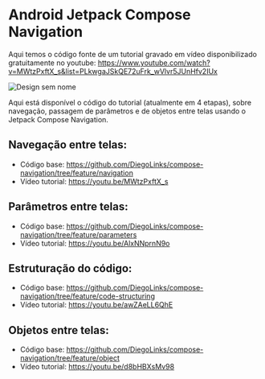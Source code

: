 # Android Jetpack Compose Navigation

Aqui temos o código fonte de um tutorial gravado em vídeo disponibilizado gratuitamente no youtube: https://www.youtube.com/watch?v=MWtzPxftX_s&list=PLkwgaJSkQE72uFrk_wVlvr5JUnHfv2IUx

![Design sem nome](https://github.com/DiegoLinks/compose-navigation/assets/36086232/b309da68-74fd-4465-8853-0a78cd6ed418)

Aqui está disponível o código do tutorial (atualmente em 4 etapas), sobre navegação, passagem de parâmetros e de objetos entre telas usando o Jetpack Compose Navigation.

## Navegação entre telas:
- Código base: https://github.com/DiegoLinks/compose-navigation/tree/feature/navigation
- Vídeo tutorial: https://youtu.be/MWtzPxftX_s

## Parâmetros entre telas:
- Código base: https://github.com/DiegoLinks/compose-navigation/tree/feature/parameters
- Vídeo tutorial: https://youtu.be/AlxNNprnN9o

## Estruturação do código:
- Código base: https://github.com/DiegoLinks/compose-navigation/tree/feature/code-structuring
- Vídeo tutorial: https://youtu.be/awZAeLL6QhE

## Objetos entre telas:
- Código base: https://github.com/DiegoLinks/compose-navigation/tree/feature/object
- Vídeo tutorial: https://youtu.be/d8bHBXsMv98
